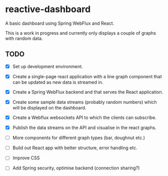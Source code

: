 # reactive-dashboard 

A basic dashboard using Spring WebFlux and React.

This is a work in progress and currently only displays a couple of graphs with random data. 

## TODO
- [x] Set up development environment. 
- [x] Create a single-page react application with a line graph component that can be updated as new data is streamed in. 
- [x] Create a Spring WebFlux backend and that serves the React application. 
- [x] Create some sample data streams (probably random numbers) which will be displayed on the dashboard. 
- [x] Create a Webflux websockets API to which the clients can subscribe. 
- [x] Publish the data streams on the API and visualise in the react graphs.
- [ ] More components for different graph types (bar, doughnut etc.)
- [ ] Build out React app with better structure, error handling etc.
- [ ] Improve CSS
- [ ] Add Spring security, optimise backend (connection sharing?)


